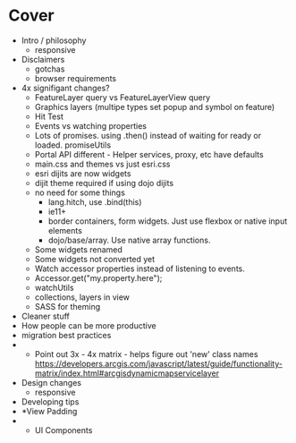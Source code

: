 # Cover

- Intro / philosophy
  - responsive
- Disclaimers
  - gotchas
  - browser requirements
- 4x signifigant changes?
    - FeatureLayer query vs FeatureLayerView query
    - Graphics layers (multipe types set popup and symbol on feature)
    - Hit Test 
    - Events vs watching properties
    - Lots of promises. using .then() instead of waiting for ready or loaded. promiseUtils
    - Portal API different - Helper services, proxy, etc have defaults
    - main.css and themes vs just esri.css
    - esri dijits are now widgets
    - dijit theme required if using dojo dijits
    - no need for some things
      - lang.hitch, use .bind(this)
      - ie11+
      - border containers, form widgets. Just use flexbox or native input elements
      - dojo/base/array. Use native array functions.
  - Some widgets renamed
  - Some widgets not converted yet
  - Watch accessor properties instead of listening to events.
  - Accessor.get("my.property.here");
  - watchUtils
  - collections, layers in view
  - SASS for theming
- Cleaner stuff
- How people can be more productive
- migration best practices
-   * Point out 3x - 4x matrix - helps figure out 'new' class names https://developers.arcgis.com/javascript/latest/guide/functionality-matrix/index.html#arcgisdynamicmapservicelayer
- Design changes
  - responsive
- Developing tips
-   *View Padding
-   * UI Components 